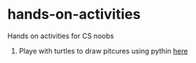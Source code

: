 # hands-on-activities
Hands on activities  for CS noobs

1.  Playe with turtles to draw pitcures using pythin [here](turtle/README.md)
